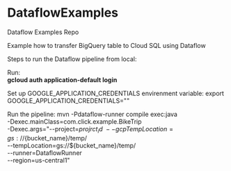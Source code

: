 # DataflowExamples
Dataflow Examples Repo

Example how to transfer BigQuery table to Cloud SQL using Dataflow

Steps to run the Dataflow pipeline from local:

Run:<br />
  **gcloud auth application-default login**

Set up GOOGLE_APPLICATION_CREDENTIALS envirenment variable:
  export GOOGLE_APPLICATION_CREDENTIALS="<your path for the key>"
  
 Run the pipeline:
  mvn -Pdataflow-runner compile exec:java \
    -Dexec.mainClass=com.click.example.BikeTrip \
    -Dexec.args="--project=${projrct_id} \
    --gcpTempLocation=gs://${bucket_name}/temp/ \
    --tempLocation=gs://${bucket_name}/temp/ \
    --runner=DataflowRunner \
    --region=us-central1"
  
 
